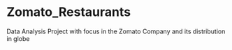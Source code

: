 # Zomato_Restaurants
Data Analysis Project with focus in the Zomato Company and its distribution in globe
